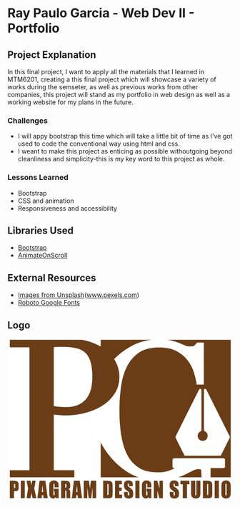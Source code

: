 # Ray Paulo Garcia - Web Dev II - Portfolio

## Project Explanation
In this final project, I want to apply all the materials that I learned in MTM6201, creating a this final project which will showcase a variety of works during the semseter, as well as previous works from other companies, this project will stand as my portfolio in web design as well as a working website for my plans in the future.

### Challenges
- I will appy bootstrap this time which will take a little bit of time as I've got used to code the conventional way using html and css.
- I weant to make this project as enticing as possible withoutgoing beyond cleanliness and simplicity-this is my key word to this project as whole.


### Lessons Learned
- Bootstrap
- CSS and animation
- Responsiveness and accessibility

## Libraries Used
- [Bootstrap](https://getbootstrap.com/)
- [AnimateOnScroll](https://michalsnik.github.io/aos/)

## External Resources
 - [Images from Unsplash](www.unsplash.com)(www.pexels.com)
 - [Roboto Google Fonts](https://fonts.google.com/specimen/Roboto)

## Logo
 ![placeholder](images/logo/logo.png)